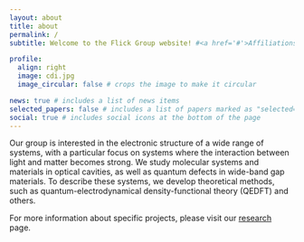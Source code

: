 ```yaml
---
layout: about
title: about
permalink: /
subtitle: Welcome to the Flick Group website! #<a href='#'>Affiliations</a>. Address. Contacts. Motto. Etc.

profile:
  align: right
  image: cdi.jpg
  image_circular: false # crops the image to make it circular

news: true # includes a list of news items
selected_papers: false # includes a list of papers marked as "selected={true}"
social: true # includes social icons at the bottom of the page
---
```


Our group is interested in the electronic structure of a wide range of systems, with a particular focus on systems where the interaction between light and matter becomes strong. We study  molecular systems and materials in optical cavities, as well as quantum defects in wide-band gap materials. To describe these systems, we develop theoretical methods, such as quantum-electrodynamical density-functional theory (QEDFT) and others.

For more information about specific projects, please visit our <a href="https://flickgroup.github.io/projects/">research</a> page.
